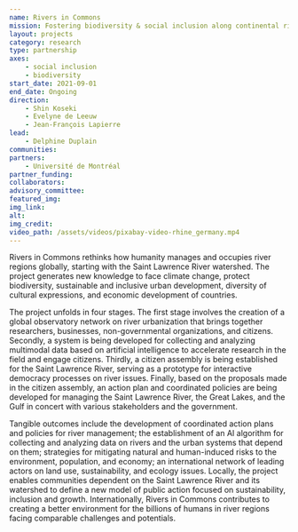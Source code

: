 ```yaml
---
name: Rivers in Commons
mission: Fostering biodiversity & social inclusion along continental rivers
layout: projects
category: research
type: partnership
axes:
    - social inclusion
    - biodiversity
start_date: 2021-09-01
end_date: Ongoing
direction:
    - Shin Koseki
    - Evelyne de Leeuw
    - Jean-François Lapierre
lead:
    - Delphine Duplain
communities:
partners:
    - Université de Montréal
partner_funding:
collaborators:
advisory_committee:
featured_img:
img_link:
alt:
img_credit:
video_path: /assets/videos/pixabay-video-rhine_germany.mp4
---
```


Rivers in Commons rethinks how humanity manages and occupies river regions globally, starting with the Saint Lawrence River watershed. The project generates new knowledge to face climate change, protect biodiversity, sustainable and inclusive urban development, diversity of cultural expressions, and economic development of countries.

The project unfolds in four stages. The first stage involves the creation of a global observatory network on river urbanization that brings together researchers, businesses, non-governmental organizations, and citizens. Secondly, a system is being developed for collecting and analyzing multimodal data based on artificial intelligence to accelerate research in the field and engage citizens. Thirdly, a citizen assembly is being established for the Saint Lawrence River, serving as a prototype for interactive democracy processes on river issues. Finally, based on the proposals made in the citizen assembly, an action plan and coordinated policies are being developed for managing the Saint Lawrence River, the Great Lakes, and the Gulf in concert with various stakeholders and the government. 

Tangible outcomes include the development of coordinated action plans and policies for river management; the establishment of an AI algorithm for collecting and analyzing data on rivers and the urban systems that depend on them; strategies for mitigating natural and human-induced risks to the environment, population, and economy; an international network of leading actors on land use, sustainability, and ecology issues. Locally, the project enables communities dependent on the Saint Lawrence River and its watershed to define a new model of public action focused on sustainability, inclusion and growth. Internationally, Rivers in Commons contributes to creating a better environment for the billions of humans in river regions facing comparable challenges and potentials. 
